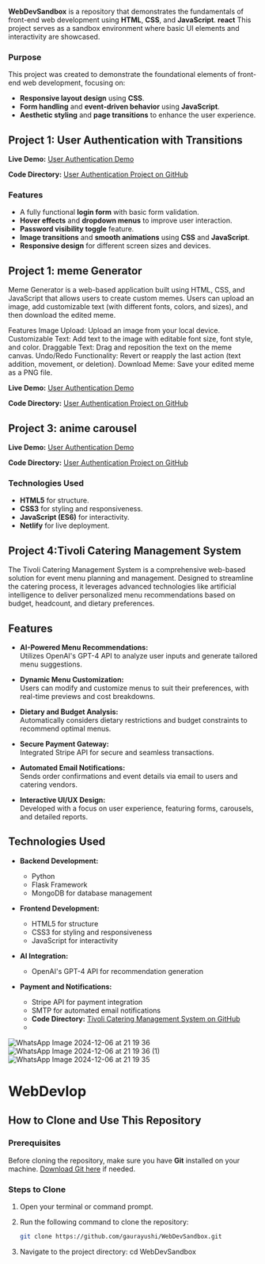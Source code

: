 

**WebDevSandbox** is a repository that demonstrates the fundamentals of front-end web development using **HTML**, **CSS**, and **JavaScript**. **react**  This project serves as a sandbox environment where basic UI elements and interactivity are showcased.


### Purpose

This project was created to demonstrate the foundational elements of front-end web development, focusing on:

- **Responsive layout design** using **CSS**.
- **Form handling** and **event-driven behavior** using **JavaScript**.
- **Aesthetic styling** and **page transitions** to enhance the user experience.





## Project 1: User Authentication with Transitions


**Live Demo:** [User Authentication Demo](https://66e3033a09e864150078f3ae--whimsical-custard-d53082.netlify.app/) 

**Code Directory:** [User Authentication Project on GitHub](https://github.com/gaurayushi/WebDevSandbox/tree/master)


### Features

- A fully functional **login form** with basic form validation.
- **Hover effects** and **dropdown menus** to improve user interaction.
- **Password visibility toggle** feature.
- **Image transitions** and **smooth animations** using **CSS** and **JavaScript**.
- **Responsive design** for different screen sizes and devices.





## Project 1: meme Generator
Meme Generator is a web-based application built using HTML, CSS, and JavaScript that allows users to create custom memes. Users can upload an image, add customizable text (with different fonts, colors, and sizes), and then download the edited meme.

Features
Image Upload: Upload an image from your local device.
Customizable Text: Add text to the image with editable font size, font style, and color.
Draggable Text: Drag and reposition the text on the meme canvas.
Undo/Redo Functionality: Revert or reapply the last action (text addition, movement, or deletion).
Download Meme: Save your edited meme as a PNG file.



**Live Demo:** [User Authentication Demo](https://66e09d48d438b6009e5cd31e--courageous-conkies-c1374b.netlify.app/)

**Code Directory:** [User Authentication Project on GitHub](https://github.com/gaurayushi/WebDevSandbox/tree/master/memeGenrator)



## Project 3: anime carousel

**Live Demo:** [User Authentication Demo](https://vocal-cucurucho-8694ec.netlify.app/)

**Code Directory:** [User Authentication Project on GitHub](https://github.com/gaurayushi/WebDevSandbox/tree/master/anime_carousel)




### Technologies Used

- **HTML5** for structure.
- **CSS3** for styling and responsiveness.
- **JavaScript (ES6)** for interactivity.
- **Netlify** for live deployment.



## Project 4:Tivoli Catering Management System

The Tivoli Catering Management System is a comprehensive web-based solution for event menu planning and management. Designed to streamline the catering process, it leverages advanced technologies like artificial intelligence to deliver personalized menu recommendations based on budget, headcount, and dietary preferences.

## Features

- **AI-Powered Menu Recommendations:**  
  Utilizes OpenAI's GPT-4 API to analyze user inputs and generate tailored menu suggestions.

- **Dynamic Menu Customization:**  
  Users can modify and customize menus to suit their preferences, with real-time previews and cost breakdowns.

- **Dietary and Budget Analysis:**  
  Automatically considers dietary restrictions and budget constraints to recommend optimal menus.

- **Secure Payment Gateway:**  
  Integrated Stripe API for secure and seamless transactions.

- **Automated Email Notifications:**  
  Sends order confirmations and event details via email to users and catering vendors.

- **Interactive UI/UX Design:**  
  Developed with a focus on user experience, featuring forms, carousels, and detailed reports.

## Technologies Used

- **Backend Development:**  
  - Python  
  - Flask Framework  
  - MongoDB for database management  

- **Frontend Development:**  
  - HTML5 for structure  
  - CSS3 for styling and responsiveness  
  - JavaScript for interactivity  

- **AI Integration:**  
  - OpenAI's GPT-4 API for recommendation generation  

- **Payment and Notifications:**  
  - Stripe API for payment integration  
  - SMTP for automated email notifications
  - **Code Directory:** [Tivoli Catering Management System on GitHub](https://github.com/gaurayushi/WebDevlop/tree/master/tivoli)
  - 

![WhatsApp Image 2024-12-06 at 21 19 36](https://github.com/user-attachments/assets/7258004e-b843-419b-954f-9d52b89fb215)
![WhatsApp Image 2024-12-06 at 21 19 36 (1)](https://github.com/user-attachments/assets/6f9f4cf1-0e0c-4766-a4d8-b048a5c944c5)
![WhatsApp Image 2024-12-06 at 21 19 35](https://github.com/user-attachments/assets/8c5a8c04-ec31-432e-a6da-3b6ab108c494)
# WebDevlop

## How to Clone and Use This Repository

### Prerequisites

Before cloning the repository, make sure you have **Git** installed on your machine. [Download Git here](https://git-scm.com/downloads) if needed.

### Steps to Clone

1. Open your terminal or command prompt.
2. Run the following command to clone the repository:

   ```bash
   git clone https://github.com/gaurayushi/WebDevSandbox.git
3.  Navigate to the project directory:
   cd WebDevSandbox

